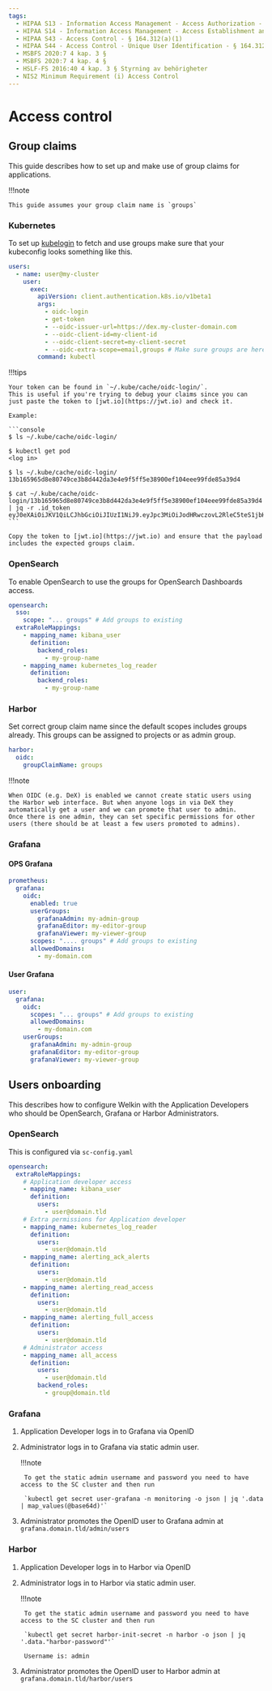 ```yaml
---
tags:
  - HIPAA S13 - Information Access Management - Access Authorization - § 164.308(a)(4)(ii)(B)
  - HIPAA S14 - Information Access Management - Access Establishment and Modification - § 164.308(a)(4)(ii)(C)
  - HIPAA S43 - Access Control - § 164.312(a)(1)
  - HIPAA S44 - Access Control - Unique User Identification - § 164.312(a)(2)(i)
  - MSBFS 2020:7 4 kap. 3 §
  - MSBFS 2020:7 4 kap. 4 §
  - HSLF-FS 2016:40 4 kap. 3 § Styrning av behörigheter
  - NIS2 Minimum Requirement (i) Access Control
---
```


# Access control

## Group claims

This guide describes how to set up and make use of group claims for applications.

!!!note

    This guide assumes your group claim name is `groups`

### Kubernetes

To set up [kubelogin](https://github.com/int128/kubelogin) to fetch and use groups make sure that your kubeconfig looks something like this.

```yaml
users:
  - name: user@my-cluster
    user:
      exec:
        apiVersion: client.authentication.k8s.io/v1beta1
        args:
          - oidc-login
          - get-token
          - --oidc-issuer-url=https://dex.my-cluster-domain.com
          - --oidc-client-id=my-client-id
          - --oidc-client-secret=my-client-secret
          - --oidc-extra-scope=email,groups # Make sure groups are here
        command: kubectl
```

!!!tips

    Your token can be found in `~/.kube/cache/oidc-login/`.
    This is useful if you're trying to debug your claims since you can just paste the token to [jwt.io](https://jwt.io) and check it.

    Example:

    ```console
    $ ls ~/.kube/cache/oidc-login/

    $ kubectl get pod
    <log in>

    $ ls ~/.kube/cache/oidc-login/
    13b165965d8e80749ce3b8d442da3e4e9f5ff5e38900ef104eee99fde85a39d4

    $ cat ~/.kube/cache/oidc-login/13b165965d8e80749ce3b8d442da3e4e9f5ff5e38900ef104eee99fde85a39d4 | jq -r .id_token
    eyJ0eXAiOiJKV1QiLCJhbGciOiJIUzI1NiJ9.eyJpc3MiOiJodHRwczovL2RleC5teS1jbHVzdGVyLWRvbWFpbi5jb20iLCJpYXQiOjE2MjE1MTUxNzcsImV4cCI6MTY1MzEzNzU3NywiYXVkIjoibXktY2xpZW50LWlkIiwic3ViIjoiSGlVUE92S1BKMmVwWUkwR1R1U0JYWGRxYTJTV2ZxRnc1ZjBXNVBQeThTWSIsIm5vdW5jZSI6IkNoVXhNRFk0TVRZNE1qRXpORFUzTURVM01ERXlNREFTQm1kdmIyZHNaUSIsImF0X2hhc2giOiI1aUZjbF9Sc1JvblhHekZaMU0xQ2JnIiwiZW1haWwiOiJ1c2VyQG15LWRvbWFpbi5jb20iLCJlbWFpbF92ZXJpZmllZCI6InRydWUiLCJncm91cHMiOlsibXktZ3JvdXAtb25lIiwibXktZ3JvdXAtdHdvIl19.s65Aowfn6B1PiyQvRGPRu9KgX7G39nkLtx6yCAEElao
    ```

    Copy the token to [jwt.io](https://jwt.io) and ensure that the payload includes the expected groups claim.

### OpenSearch

To enable OpenSearch to use the groups for OpenSearch Dashboards access.

```yaml
opensearch:
  sso:
    scope: "... groups" # Add groups to existing
  extraRoleMappings:
    - mapping_name: kibana_user
      definition:
        backend_roles:
          - my-group-name
    - mapping_name: kubernetes_log_reader
      definition:
        backend_roles:
          - my-group-name
```

### Harbor

Set correct group claim name since the default scopes includes groups already.
This groups can be assigned to projects or as admin group.

```yaml
harbor:
  oidc:
    groupClaimName: groups
```

!!!note

    When OIDC (e.g. DeX) is enabled we cannot create static users using the Harbor web interface. But when anyone logs in via DeX they automatically get a user and we can promote that user to admin.
    Once there is one admin, they can set specific permissions for other users (there should be at least a few users promoted to admins).

### Grafana

#### OPS Grafana

```yaml
prometheus:
  grafana:
    oidc:
      enabled: true
      userGroups:
        grafanaAdmin: my-admin-group
        grafanaEditor: my-editor-group
        grafanaViewer: my-viewer-group
      scopes: ".... groups" # Add groups to existing
      allowedDomains:
        - my-domain.com
```

#### User Grafana

```yaml
user:
  grafana:
    oidc:
      scopes: "... groups" # Add groups to existing
      allowedDomains:
        - my-domain.com
    userGroups:
      grafanaAdmin: my-admin-group
      grafanaEditor: my-editor-group
      grafanaViewer: my-viewer-group
```

## Users onboarding

This describes how to configure Welkin with the Application Developers who should be OpenSearch, Grafana or Harbor Administrators.

### OpenSearch

This is configured via `sc-config.yaml`

```yaml
opensearch:
  extraRoleMappings:
    # Application developer access
    - mapping_name: kibana_user
      definition:
        users:
          - user@domain.tld
    # Extra permissions for Application developer
    - mapping_name: kubernetes_log_reader
      definition:
        users:
          - user@domain.tld
    - mapping_name: alerting_ack_alerts
      definition:
        users:
          - user@domain.tld
    - mapping_name: alerting_read_access
      definition:
        users:
          - user@domain.tld
    - mapping_name: alerting_full_access
      definition:
        users:
          - user@domain.tld
    # Administrator access
    - mapping_name: all_access
      definition:
        users:
          - user@domain.tld
        backend_roles:
          - group@domain.tld
```

### Grafana

1. Application Developer logs in to Grafana via OpenID

1. Administrator logs in to Grafana via static admin user.

    !!!note

        To get the static admin username and password you need to have access to the SC cluster and then run

        `kubectl get secret user-grafana -n monitoring -o json | jq '.data | map_values(@base64d)'`

1. Administrator promotes the OpenID user to Grafana admin at `grafana.domain.tld/admin/users`

### Harbor

1. Application Developer logs in to Harbor via OpenID

1. Administrator logs in to Harbor via static admin user.

    !!!note

        To get the static admin username and password you need to have access to the SC cluster and then run

        `kubectl get secret harbor-init-secret -n harbor -o json | jq '.data."harbor-password"'`

        Username is: admin

1. Administrator promotes the OpenID user to Harbor admin at `grafana.domain.tld/harbor/users`
